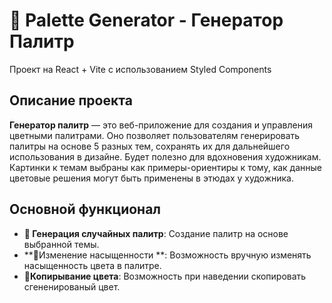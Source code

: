 # 🎨 Palette Generator - Генератор Палитр
Проект на React + Vite с использованием Styled Components 

## Описание проекта

**Генератор палитр** — это веб-приложение для создания и управления цветными палитрами. Оно позволяет пользователям генерировать палитры на основе 5 разных тем, сохранять их для дальнейшего использования в дизайне.
Будет полезно для вдохновения художникам. Картинки к темам выбраны как примеры-ориентиры к тому, как данные цветовые решения могут быть применены в этюдах у художника.

## Основной функционал

- **🔲 Генерация случайных палитр**: Создание палитр на основе выбранной темы.
- **🎨Изменение насыщенности **: Возможность вручную изменять насыщенность цвета в палитре.
- **💾Копирывание цвета**: Возможность при наведении скопировать сгененированый цвет.
